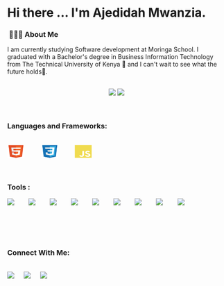 # Hi there ... I'm Ajedidah Mwanzia.

<!--
**thesmartcoder7/thesmartcoder7** is a ✨ _special_ ✨ repository because its `README.md` (this file) appears on your GitHub profile.

Here are some ideas to get you started:

- 🔭 I’m currently working on ...
- 🌱 I’m currently learning ...
- 👯 I’m looking to collaborate on ...
- 🤔 I’m looking for help with ...
- 💬 Ask me about ...
- 📫 How to reach me: ...
- 😄 Pronouns: ...
- ⚡ Fun fact: ...
-->

<h3> &nbsp;👩🏾‍💻 About Me </h3>

I am currently studying Software development at Moringa School. I graduated with a Bachelor's degree in Business Information Technology from The Technical University of Kenya  💃 and I can't wait to see what the future holds🦸‍.




<br>
<div align="center">
  <img height="150rem" width="auto" src="https://github-readme-stats.vercel.app/api?username=AjedidahMwanzia&show_icons=true&theme=tokyonight&include_all_commits=true&count_private=true"/>
  <img height="150rem" width="auto"  src="https://github-readme-stats.vercel.app/api/top-langs/?username=AjedidahMwanzia&layout=compact&langs_count=7&theme=tokyonight"/>
</div>
<br>
<br>




### Languages and Frameworks:

<div style="display: inline_block"><br>
    <img align="center" alt="AjedidahMwanzia-HTML" height="30" width="40" style="margin-right: 2%;"src="https://raw.githubusercontent.com/devicons/devicon/master/icons/html5/html5-original.svg"> &nbsp;&nbsp;&nbsp;&nbsp;&nbsp;
    <img align="center" alt="AjedidahMwanzia-CSS" height="30" width="40" style="margin-right: 2%;"src="https://raw.githubusercontent.com/devicons/devicon/master/icons/css3/css3-original.svg"> &nbsp;&nbsp;&nbsp;&nbsp;&nbsp;
    <img align="center" alt="AjedidahMwanzia-Js" height="30" width="40" style="margin-right: 2%;" src="https://raw.githubusercontent.com/devicons/devicon/master/icons/javascript/javascript-plain.svg">&nbsp;&nbsp;&nbsp;&nbsp;&nbsp;
  
   
</div>

<br>
<br>

### Tools :

<div style="display: inline_block">
<p>

  <img src="https://img.shields.io/badge/HTML5-E34F26?style=for-the-badge&logo=html5&logoColor=white" style="margin: 0 5% 5% 0">&nbsp;
  <img src="https://img.shields.io/badge/CSS-0077B5?&style=for-the-badge&logo=css3&logoColor=white" style="margin: 0 5% 5% 0">&nbsp;
  <img src="https://img.shields.io/badge/JavaScript-F7DF1E?style=for-the-badge&logo=javascript&logoColor=black" style="margin: 0 5% 5% 0">&nbsp;
  <img src="https://img.shields.io/badge/TypeScript-3179c7?style=for-the-badge&logo=typescript&logoColor=white" style="margin: 0 5% 5% 0">&nbsp;
  <img src="https://img.shields.io/badge/Angular-c30130?style=for-the-badge&logo=angular" style="margin: 0 5% 5% 0">&nbsp;
  <img src="https://img.shields.io/badge/python-2b5b84?style=for-the-badge&logo=python&logoColor=white" style="margin: 0 5% 5% 0">&nbsp;
  <img src="https://img.shields.io/badge/Flask-000000?style=for-the-badge&logo=flask&logoColor=white" style="margin: 0 5% 5% 0">&nbsp;
  <img src="https://img.shields.io/badge/Django-092E20?style=for-the-badge&logo=django&logoColor=white" style="margin: 0 5% 5% 0">&nbsp;
  <img src="https://img.shields.io/badge/PostgreSQL-14354C?style=for-the-badge&logo=postgreSQL&logoColor=blue" style="margin: 0 5% 5% 0">&nbsp;
 
</p>
</div>
 
<br>
<br>

### Connect With Me:

<br>
<div> 
 <a href="mailto:fajedidah@gmail.com" target="_blank" style="margin-right: 2%;"><img src="https://img.shields.io/badge/Gmail-D14836?style=for-the-badge&logo=gmail&logoColor=white" target="_blank"></a> &nbsp;
 <a href="https://www.linkedin.com/in/ajedidah-mwanzia/" target="_blank" style="margin-right: 2%;"><img src="https://img.shields.io/badge/-LinkedIn-%230077B5?style=for-the-badge&logo=linkedin&logoColor=white" target="_blank"></a> &nbsp;
 <a href="https://twitter.com/AjedidahMwanzi" target="_blank" style="margin-right: 2%;"><img src="https://img.shields.io/badge/@AjedidahMwanzi-%231DA1F2.svg?style=for-the-badge&logo=Twitter&logoColor=white" target="_blank"></a> &nbsp;
<!--  <a href="https://samuel-martins.medium.com/" target="_blank" style="margin-right: 2%;"><img src="https://img.shields.io/badge/Medium-12100E?style=for-the-badge&logo=medium&logoColor=white" target="_blank"></a>
 -->
</div>


